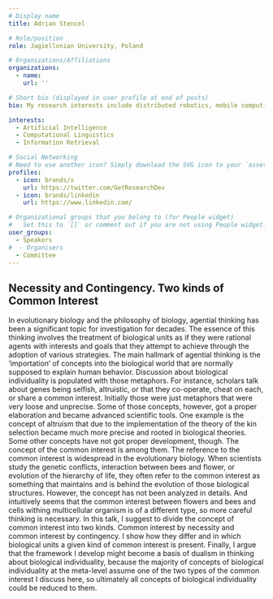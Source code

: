 ```yaml
---
# Display name
title: Adrian Stencel

# Role/position
role: Jagiellonian University, Poland

# Organizations/Affiliations
organizations:
  - name: 
    url: ''

# Short bio (displayed in user profile at end of posts)
bio: My research interests include distributed robotics, mobile computing and programmable matter.

interests:
  - Artificial Intelligence
  - Computational Linguistics
  - Information Retrieval

# Social Networking
# Need to use another icon? Simply download the SVG icon to your `assets/media/icons/` folder.
profiles:
  - icon: brands/x
    url: https://twitter.com/GetResearchDev
  - icon: brands/linkedin
    url: https://www.linkedin.com/

# Organizational groups that you belong to (for People widget)
#   Set this to `[]` or comment out if you are not using People widget.
user_groups:
  - Speakers
#  - Organisers
  - Committee
---
```


<h2>Necessity and Contingency. Two kinds of Common Interest</h2>

In evolutionary biology and the philosophy of biology, agential thinking has been a significant topic for investigation for decades. The essence of this thinking involves the treatment of biological units as if they were rational agents with interests and goals that they attempt to achieve through the adoption of various strategies. The main hallmark of agential thinking is the ‘importation’ of concepts into the biological world that are normally supposed to explain human behavior. Discussion about biological individuality is populated with those metaphors. For instance, scholars talk about genes being selfish, altruistic, or that they co-operate, cheat on each, or share a common interest. Initially those were just metaphors that were very loose and unprecise. Some of those concepts, however, got a proper elaboration and became advanced scientific tools. One example is the concept of altruism that due to the implementation of the theory of the kin selection became much more precise and rooted in biological theories. Some other concepts have not got proper development, though. The concept of the common interest is among them. The reference to the common interest is widespread in the evolutionary biology. When scientists study the genetic conflicts, interaction between bees and flower, or evolution of the hierarchy of life, they often refer to the common interest as something that maintains and is behind the evolution of those biological structures. However, the concept has not been analyzed in details. And intuitively seems that the common interest between flowers and bees and cells withing multicellular organism is of a different type, so more careful thinking is necessary. In this talk, I suggest to divide the concept of common interest into two kinds. Common interest by necessity and common interest by contingency. I show how they differ and in which biological units a given kind of common interest is present. Finally, I argue that the framework I develop might become a basis of dualism in thinking about biological individuality, because the majority of concepts of biological individuality at the meta-level assume one of the two types of the common interest I discuss here, so ultimately all concepts of biological individuality could be reduced to them. 